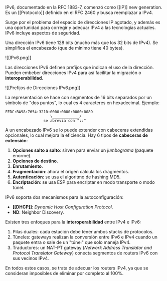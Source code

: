 IPv6, documentado en la RFC 1883-7, comenzó como [[IP]] new generation. Es un [[Protocolo]] definido en el RFC 2460 y busca reemplazar a IPv4.

Surge por el problema del espacio de direcciones IP agotado, y además es una oportunidad para corregir y adecuar IPv4 a las tecnologías actuales. IPv6 incluye aspectos de seguridad.

Una dirección IPv6 tiene 128 bits (mucho más que los 32 bits de IPv4). Se simplifica el encabezado (que de mínimo tiene 40 bytes).

![[IPv6.png]]

Las direcciones IPv6 definen prefijos que indican el uso de la dirección. Pueden embeber direcciones IPv4 para así facilitar la migración o **interoperabilidad**.

![[Prefijos de Direcciones IPv6.png]]

La representación se hace con segmentos de 16 bits separados por un símbolo de "dos puntos", lo cual es 4 caracteres en hexadecimal. Ejemplo:

```
FEDC:BA98:7654:3210:0000:0000:0000:0089
					\____________/
			     se abrevia con "::"
```

A un encabezado IPv6 se lo puede extender con cabeceras extendidas opcionales, lo cual mejora la eficiencia. Hay 6 tipos de **cabeceras de extensión**:

1. **Opciones salto a salto**: sirven para enviar un _jumbograma_ (paquete enorme).
2. **Opciones de destino**.
3. **Enrutamiento**.
4. **Fragmentación**: ahora el origen calcula los dragmentos.
5. **Autenticación**: se usa el algoritmo de hashing MD5.
6. **Encriptación**: se usa ESP para encriptar en modo transporte o modo túnel.

IPv6 soporta dos mecanismos para la autoconfiguración:

- **[[DHCP]]**: _Dynamic Host Configuration Protocol_.
- **ND**: Neighbor Discovery.

Existen tres enfoques para la **interoperabilidad** entre IPv4 e IPv6:

1. Pilas duales: cada estación debe tener ambos stacks de protocolos.
2. Túneles: gateways realizan la conversión entre IPv6 e IPv4 cuando un paquete entra o sale de un "túnel" que solo maneja IPv4.
3. Traductores: un NAT-PT gateway (_Network Address Translator and Protocol Translator Gateway_) conecta segmentos de routers IPv6 con sus vecinos IPv4.

En todos estos casos, se trata de adecuar los routers IPv4, ya que se consideran imposibles de eliminar por completo al 100%.
